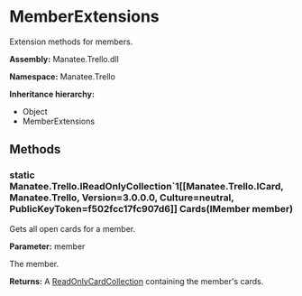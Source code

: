 # MemberExtensions

Extension methods for members.

**Assembly:** Manatee.Trello.dll

**Namespace:** Manatee.Trello

**Inheritance hierarchy:**

- Object
- MemberExtensions

## Methods

### static Manatee.Trello.IReadOnlyCollection`1[[Manatee.Trello.ICard, Manatee.Trello, Version=3.0.0.0, Culture=neutral, PublicKeyToken=f502fcc17fc907d6]] Cards(IMember member)

Gets all open cards for a member.

**Parameter:** member

The member.

**Returns:** A [ReadOnlyCardCollection](ReadOnlyCardCollection#readonlycardcollection) containing the member&#39;s cards.

